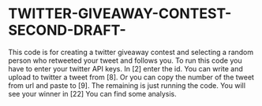 # TWITTER-GIVEAWAY-CONTEST-SECOND-DRAFT-
This code is for creating a twitter giveaway contest and selecting a random person who retweeted your tweet and follows you.
To run this code you have to enter your twitter API keys. 
In [2] enter the id.
You can write and upload to twitter a tweet from [8].
Or you can copy the number of the tweet from url and paste to [9].
The remaining is just running the code.
You will see your winner in [22]
You can find some analysis.
